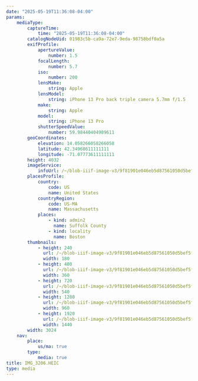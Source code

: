 ```yaml
---
date: "2025-05-19T11:36:08-04:00"
params:
    mediaType:
        captureTime:
            time: "2025-05-19T11:36:08-04:00"
        catalogNodeUid: 01983c5b-ca9a-72e7-9eda-98758bdf0a5a
        exifProfile:
            apertureValue:
                number: 1.5
            focalLength:
                number: 5.7
            iso:
                number: 200
            lensMake:
                string: Apple
            lensModel:
                string: iPhone 13 Pro back triple camera 5.7mm f/1.5
            make:
                string: Apple
            model:
                string: iPhone 13 Pro
            shutterSpeedValue:
                number: 59.98440404989611
        geoCoordinates:
            elevation: 14.058266058266058
            latitude: 42.34968611111111
            longitude: -71.07773611111111
        height: 4032
        imageService:
            infoUrl: /~/blob-iiif-image-v3/9f81901e046eb5d87561050d5bef5f73a1d1760229fee0f383f2f6f21ece0930/info.json
        placesProfile:
            country:
                code: US
                name: United States
            countryRegion:
                code: US-MA
                name: Massachusetts
            places:
                - kind: admin2
                  name: Suffolk County
                - kind: locality
                  name: Boston
        thumbnails:
            - height: 240
              url: /~/blob-iiif-image-v3/9f81901e046eb5d87561050d5bef5f73a1d1760229fee0f383f2f6f21ece0930/full/180%2C240/0/default.jpg
              width: 180
            - height: 480
              url: /~/blob-iiif-image-v3/9f81901e046eb5d87561050d5bef5f73a1d1760229fee0f383f2f6f21ece0930/full/360%2C480/0/default.jpg
              width: 360
            - height: 720
              url: /~/blob-iiif-image-v3/9f81901e046eb5d87561050d5bef5f73a1d1760229fee0f383f2f6f21ece0930/full/540%2C720/0/default.jpg
              width: 540
            - height: 1280
              url: /~/blob-iiif-image-v3/9f81901e046eb5d87561050d5bef5f73a1d1760229fee0f383f2f6f21ece0930/full/960%2C1280/0/default.jpg
              width: 960
            - height: 1920
              url: /~/blob-iiif-image-v3/9f81901e046eb5d87561050d5bef5f73a1d1760229fee0f383f2f6f21ece0930/full/1440%2C1920/0/default.jpg
              width: 1440
        width: 3024
    nav:
        place:
            us/ma: true
        type:
            media: true
title: IMG_3206.HEIC
type: media
---
```

